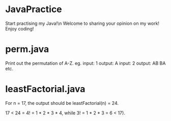 # JavaPractice

Start practising my Java!\n
Welcome to sharing your opinion on my work!
Enjoy coding!


# perm.java
Print out the permutation of A-Z.
eg. input: 1 output: A
    input: 2 output: AB
                     BA
    etc.


# leastFactorial.java
For n = 17, the output should be
leastFactorial(n) = 24.

17 < 24 = 4! = 1 * 2 * 3 * 4, while 3! = 1 * 2 * 3 = 6 < 17).
